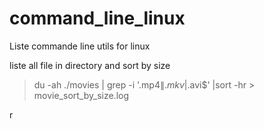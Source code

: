 # command_line_linux
Liste commande line utils for linux


<p> liste all file in directory and sort by size</p>

> du -ah ./movies | grep -i '.mp4$\|.mkv$\|.avi$' |sort -hr > movie_sort_by_size.log

r
